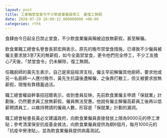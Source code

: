 ```yaml
---
layout: post
title: 工會稱禁堂食令不少飲食業僱員停工　憂復工無期
date: 2020-07-29 16:09:12.000000000 +08:00
categories: rthk
---
```


食肆由今日起全日禁止堂食，不少飲食業僱員稱被迫放無薪假，甚至解僱。

飲食業職工總會名譽會長郭宏興表示，原先的晚市禁堂食措施，已導致不少僱員被僱主要求放3至7天的無薪假，如今全面禁堂食，更令他們完全停工，不少工友擔心7天後，「禁堂食令」仍未解除，復工無期。

任職廚師的黃先生表示，自己是家庭經濟支柱，僱主早前解僱其他廚師，要求他或另一名廚師一人應付晚市，黃先生抗議後遭解僱，之後靠打散工，但又被要求放無薪假，現惟有靠積蓄過活。

職工總會權益幹事招冠聰表示，收到會員反映，先前飲食業僱主申請「保就業」計劃後，仍然要求員工放無薪假，僱員無法受惠。他說有僱主解僱高薪員工後再以低薪聘請員工，以維持聘請的僱員人數，形容是「保就業」計劃的漏洞。

職工總會秘書長黃必文建議政府，向飲食業僱員直接發放上限為9000元的停工津貼；參考清潔保安抗疫基金做法，向飲食業僱員提供為期6個月，每月1000元的「抗疫辛勞津貼」，並為飲食業僱員提供病毒測試。
